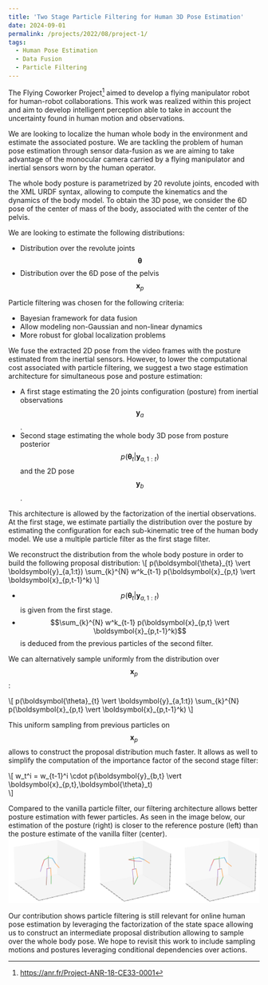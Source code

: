 ```yaml
---
title: 'Two Stage Particle Filtering for Human 3D Pose Estimation'
date: 2024-09-01
permalink: /projects/2022/08/project-1/
tags:
  - Human Pose Estimation
  - Data Fusion
  - Particle Filtering
---
```


The Flying Coworker Project[^1] aimed to develop a flying manipulator robot for human-robot collaborations.
This work was realized within this project and aim to develop intelligent perception able to take in account
the uncertainty found in human motion and observations.

We are looking to localize the human whole body in the environment and estimate the associated posture.
We are tackling the problem of human pose estimation through sensor data-fusion as we are aiming to 
take advantage of the monocular camera carried by a flying manipulator and inertial sensors worn by the human operator. 

The whole body posture is parametrized by 20 revolute joints, encoded with the XML URDF syntax,
allowing to compute the kinematics and the dynamics of the body model.
To obtain the 3D pose, we consider the 6D pose of the center of mass of the body,
associated with the center of the pelvis.

We are looking to estimate the following distributions:

- Distribution over the revolute joints $$\boldsymbol{\theta}$$
- Distribution over the 6D pose of the pelvis $$\boldsymbol{x}_{p}$$

Particle filtering was chosen for the following criteria:

- Bayesian framework for data fusion
- Allow modeling non-Gaussian and non-linear dynamics
- More robust for global localization problems

We fuse the extracted 2D pose from the video frames with the posture estimated from the inertial sensors.
However, to lower the computational cost associated with particle filtering, we suggest a
two stage estimation architecture for simultaneous pose and posture estimation:

- A first stage estimating the 20 joints configuration (posture) from inertial observations $$\boldsymbol{y}_{a}$$.
- Second stage estimating the whole body 3D pose from posture posterior $$p(\boldsymbol{\theta}_{t}\vert\boldsymbol{y}_{a,1:t})$$ and the 2D pose $$\boldsymbol{y}_{b}$$.

This architecture is allowed by the factorization of the inertial observations.
At the first stage, we estimate partially the distribution over the posture by estimating
the configuration for each sub-kinematic tree of the human body model.
We use a multiple particle filter as the first stage filter.

We reconstruct the distribution from the whole body posture in order to build the following proposal distribution:
\\[ 
  p(\boldsymbol{\theta}\_{t} \vert \boldsymbol{y}\_{a,1:t}) \sum_{k}^{N} w^k_{t-1} p(\boldsymbol{x}\_{p,t} \vert \boldsymbol{x}\_{p,t-1}^k)
\\]

- $$p(\boldsymbol{\theta}_{t} \vert \boldsymbol{y}_{a,1:t})$$ is given from the first stage.
- $$\sum_{k}^{N} w^k_{t-1} p(\boldsymbol{x}_{p,t} \vert \boldsymbol{x}_{p,t-1}^k)$$ is deduced from the previous particles of the second filter.

We can alternatively sample uniformly from the distribution over $$\boldsymbol{x}_p$$:

\\[ 
  p(\boldsymbol{\theta}\_{t} \vert \boldsymbol{y}\_{a,1:t}) \sum_{k}^{N} p(\boldsymbol{x}\_{p,t} \vert \boldsymbol{x}\_{p,t-1}^k)
\\]

This uniform sampling from previous particles on $$\boldsymbol{x}_p$$ allows to construct the proposal distribution much faster.
It allows as well to simplify the computation of the importance factor of the second stage filter:

\\[
    w_t^i = w_{t-1}^i \cdot p(\boldsymbol{y}\_{b,t} \vert \boldsymbol{x}_{p,t},\boldsymbol{\theta}_t)  
\\]

Compared to the vanilla particle filter, our filtering architecture allows better posture estimation 
with fewer particles. As seen in the image below, our estimation of the posture (right) is closer to the reference
posture (left) than the posture estimate of the vanilla filter (center).
![image](/images/imgs_research/project-1/postures.png)

Our contribution shows particle filtering is still relevant for online human pose estimation by leveraging the factorization of the state space
allowing us to construct an intermediate proposal distribution allowing to sample over the whole body pose.
We hope to revisit this work to include sampling motions and postures leveraging conditional dependencies over actions. 


[^1]: https://anr.fr/Project-ANR-18-CE33-0001